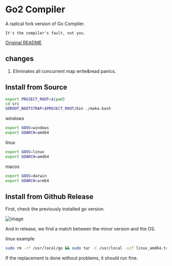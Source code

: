 # Go2 Compiler

A radical fork version of Go Compiler.

`It's the compiler's fault, not you.`

[Original README](./old.README.md)


## changes

1. Eliminates all concurrent map write&read panics.

## Install from Source

```bash 
export PROJECT_ROOT=$(pwd)
cd src 
GOROOT_BOOTSTRAP=$PROJECT_ROOT/bin ./make.bash
```

windows
```bash
export GOOS=windows 
export GOARCH=amd64
```

linux
```bash
export GOOS=linux 
export GOARCH=amd64
```

macos
```bash
export GOOS=darwin 
export GOARCH=arm64
```

## Install from Github Release

First, check the previously installed go version. 

![image](https://github.com/user-attachments/assets/629a0749-53de-46ba-94de-af09c0072ee0)

And in release, we find a match between the minor version and the OS.

linux example
```bash
sudo rm -rf /usr/local/go && sudo tar -C /usr/local -xzf linux_amd64.tar.gz
```

If the replacement is done without problems, it should run fine.

